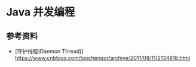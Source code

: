 # Java 并发编程

## 参考资料
* [守护线程(Daemon Thread)] https://www.cnblogs.com/luochengor/archive/2011/08/11/2134818.html